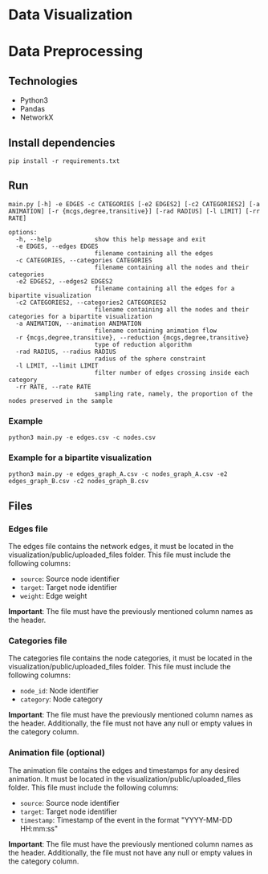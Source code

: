 Data Visualization
==============

# Data Preprocessing

## Technologies

* Python3
* Pandas
* NetworkX

## Install dependencies

```pip install -r requirements.txt```

## Run

```main.py [-h] -e EDGES -c CATEGORIES [-e2 EDGES2] [-c2 CATEGORIES2] [-a ANIMATION] [-r {mcgs,degree,transitive}] [-rad RADIUS] [-l LIMIT] [-rr RATE]```
```
options:
  -h, --help            show this help message and exit
  -e EDGES, --edges EDGES
                        filename containing all the edges
  -c CATEGORIES, --categories CATEGORIES
                        filename containing all the nodes and their categories
  -e2 EDGES2, --edges2 EDGES2
                        filename containing all the edges for a bipartite visualization
  -c2 CATEGORIES2, --categories2 CATEGORIES2
                        filename containing all the nodes and their categories for a bipartite visualization
  -a ANIMATION, --animation ANIMATION
                        filename containing animation flow
  -r {mcgs,degree,transitive}, --reduction {mcgs,degree,transitive}
                        type of reduction algorithm
  -rad RADIUS, --radius RADIUS
                        radius of the sphere constraint
  -l LIMIT, --limit LIMIT
                        filter number of edges crossing inside each category
  -rr RATE, --rate RATE
                        sampling rate, namely, the proportion of the nodes preserved in the sample
```
### Example

```python3 main.py -e edges.csv -c nodes.csv```

### Example for a bipartite visualization

```python3 main.py -e edges_graph_A.csv -c nodes_graph_A.csv -e2 edges_graph_B.csv -c2 nodes_graph_B.csv```

## Files
### Edges file

The edges file contains the network edges, it must be located in the visualization/public/uploaded_files folder. This file must include the following columns:

- `source`: Source node identifier
- `target`: Target node identifier
- `weight`: Edge weight

**Important**: The file must have the previously mentioned column names as the header.

### Categories file

The categories file contains the node categories, it must be located in the visualization/public/uploaded_files folder. This file must include the following columns:

- `node_id`: Node identifier
- `category`: Node category

**Important**: The file must have the previously mentioned column names as the header. Additionally, the file must not have any null or empty values in the category column.

### Animation file (optional)

The animation file contains the edges and timestamps for any desired animation. It must be located in the visualization/public/uploaded_files folder. This file must include the following columns:

- `source`: Source node identifier
- `target`: Target node identifier
- `timestamp`: Timestamp of the event in the format "YYYY-MM-DD HH:mm:ss"

**Important**: The file must have the previously mentioned column names as the header. Additionally, the file must not have any null or empty values in the category column.

